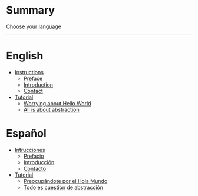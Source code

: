 # Summary

[Choose your language](./language.md)

---

# English
- [Instructions]()
    - [Preface](./en/instructions/preface.md)
    - [Introduction](./en/instructions/introduction.md)
    - [Contact]()
- [Tutorial]()
    - [Worrying about Hello World]()
    - [All is about abstraction]()

# Español
- [Intrucciones]()
    - [Prefacio](./es/instrucciones/prefacio.md)
    - [Introducción](./es/instrucciones/introduccion.md)
    - [Contacto](./es/instrucciones/contacto.md)
- [Tutorial]()
    - [Preocupándote por el Hola Mundo](./es/tutorial/hola_mundo.md)
    - [Todo es cuestión de abstracción]()

